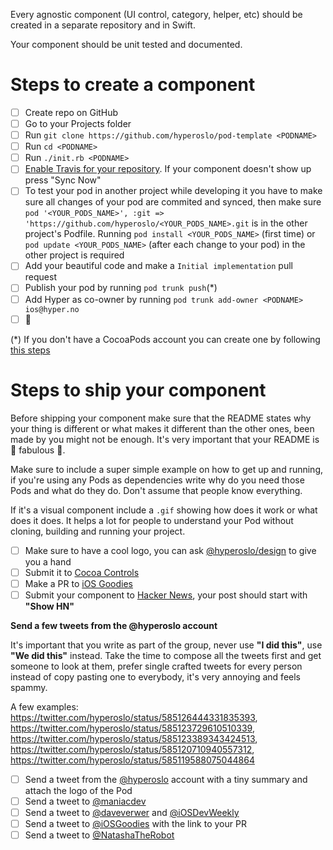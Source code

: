 Every agnostic component (UI control, category, helper, etc) should be created in a separate repository and in Swift.

Your component should be unit tested and documented.

# Steps to create a component
- [ ] Create repo on GitHub
- [ ] Go to your Projects folder
- [ ] Run `git clone https://github.com/hyperoslo/pod-template <PODNAME>`
- [ ] Run `cd <PODNAME>`
- [ ] Run `./init.rb <PODNAME>`
- [ ] [Enable Travis for your repository](https://travis-ci.org/profile/hyperoslo). If your component doesn't show up press "Sync Now"
- [ ] To test your pod in another project while developing it you have to make sure all changes of your pod are commited and synced, then make sure `pod '<YOUR_PODS_NAME>', :git => 'https://github.com/hyperoslo/<YOUR_PODS_NAME>.git` is in the other project's Podfile. Running `pod install <YOUR_PODS_NAME>` (first time) or `pod update <YOUR_PODS_NAME>` (after each change to your pod) in the other project is required
- [ ] Add your beautiful code and make a `Initial implementation` pull request
- [ ] Publish your pod by running `pod trunk push`(*)
- [ ] Add Hyper as co-owner by running `pod trunk add-owner <PODNAME> ios@hyper.no`
- [ ] :cake:

(*) If you don't have a CocoaPods account you can create one by following [this steps](http://guides.cocoapods.org/making/getting-setup-with-trunk.html#getting-started)

# Steps to ship your component

Before shipping your component make sure that the README states why your thing is different or what makes it different than the other ones, been made by you might not be enough. It's very important that your README is :star2: fabulous :star2:.

Make sure to include a super simple example on how to get up and running, if you're using any Pods as dependencies write why do you need those Pods and what do they do. Don't assume that people know everything.

If it's a visual component include a `.gif` showing how does it work or what does it does. It helps a lot for people to understand your Pod without cloning, building and running your project.

- [ ] Make sure to have a cool logo, you can ask [@hyperoslo/design](https://github.com/orgs/hyperoslo/teams/design) to give you a hand
- [ ] Submit it to [Cocoa Controls](https://www.cocoacontrols.com/)
- [ ] Make a PR to [iOS Goodies](https://github.com/iOS-Goodies/iOS-Goodies)
- [ ] Submit your component to [Hacker News](https://news.ycombinator.com/), your post should start with **"Show HN"**
 
**Send a few tweets from the @hyperoslo account**

It's important that you write as part of the group, never use **"I did this"**, use **"We did this"** instead. Take the time to compose all the tweets first and get someone to look at them, prefer single crafted tweets for every person instead of copy pasting one to everybody, it's very annoying and feels spammy.

A few examples:   
https://twitter.com/hyperoslo/status/585126444331835393, https://twitter.com/hyperoslo/status/585123729610510339, https://twitter.com/hyperoslo/status/585123389343424513, https://twitter.com/hyperoslo/status/585120710940557312, https://twitter.com/hyperoslo/status/585119588075044864

- [ ] Send a tweet from the [@hyperoslo](https://twitter.com/hyperoslo) account with a tiny summary and attach the logo of the Pod
- [ ] Send a tweet to [@maniacdev](https://twitter.com/maniacdev)
- [ ] Send a tweet to [@daveverwer](https://twitter.com/daveverwer) and [@iOSDevWeekly](https://twitter.com/iOSDevWeekly)
- [ ] Send a tweet to [@iOSGoodies](https://twitter.com/iOSGoodies) with the link to your PR
- [ ] Send a tweet to [@NatashaTheRobot](https://twitter.com/NatashaTheRobot)
